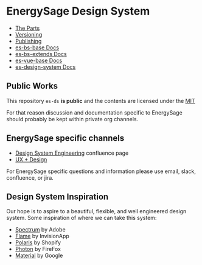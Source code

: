 # EnergySage Design System

- [The Parts](./docs/the-parts.md)
- [Versioning](./docs/versioning.md)
- [Publishing](./docs/publishing.md)
- [es-bs-base Docs](./es-bs-base/README.md)
- [es-bs-extends Docs](./es-bs-extends/readme.md)
- [es-vue-base Docs](./es-vue-base/README.md)
- [es-design-system Docs](./es-design-system/README.md)

## Public Works

This repository `es-ds` **is public** and the contents are licensed under the
[MIT](https://tldrlegal.com/license/mit-license#summary)

For that reason discussion and documentation specific to EnergySage should probably be kept
within private org channels.

## EnergySage specific channels

- [Design System Engineering](https://energysage.atlassian.net/wiki/spaces/DSE/overview) confluence page
- [UX + Design](https://energysage.atlassian.net/wiki/spaces/UX/overview)

For EnergySage specific questions and information
please use email, slack, confluence, or jira.

## Design System Inspiration

Our hope is to aspire to a beautiful, flexible, and well engineered
design system. Some inspiration of where we can take this system:

- [Spectrum](https://spectrum.adobe.com/) by Adobe
- [Flame](https://bancosantander.invisionapp.com/dsm/santander-group/flame-ds-santander?mode=preview) by InvisionApp
- [Polaris](https://polaris.shopify.com/) by Shopify
- [Photon](https://design.firefox.com/photon/) by FireFox
- [Material](https://material.io/design) by Google
